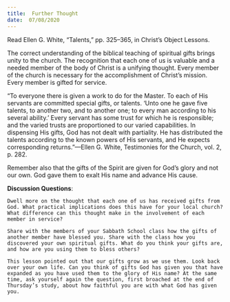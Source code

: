 ```yaml
---
title:  Further Thought
date:  07/08/2020
---
```


Read Ellen G. White, “Talents,” pp. 325–365, in Christ’s Object Lessons.

The correct understanding of the biblical teaching of spiritual gifts brings unity to the church. The recognition that each one of us is valuable and a needed member of the body of Christ is a unifying thought. Every member of the church is necessary for the accomplishment of Christ’s mission. Every member is gifted for service.

“To everyone there is given a work to do for the Master. To each of His servants are committed special gifts, or talents. ‘Unto one he gave five talents, to another two, and to another one; to every man according to his several ability.’ Every servant has some trust for which he is responsible; and the varied trusts are proportioned to our varied capabilities. In dispensing His gifts, God has not dealt with partiality. He has distributed the talents according to the known powers of His servants, and He expects corresponding returns.”—Ellen G. White, Testimonies for the Church, vol. 2, p. 282.

Remember also that the gifts of the Spirit are given for God’s glory and not our own. God gave them to exalt His name and advance His cause.

**Discussion Questions**:

`Dwell more on the thought that each one of us has received gifts from God. What practical implications does this have for your local church? What difference can this thought make in the involvement of each member in service?`

`Share with the members of your Sabbath School class how the gifts of another member have blessed you. Share with the class how you discovered your own spiritual gifts. What do you think your gifts are, and how are you using them to bless others?`

`This lesson pointed out that our gifts grow as we use them. Look back over your own life. Can you think of gifts God has given you that have expanded as you have used them to the glory of His name? At the same time, ask yourself again the question, first broached at the end of Thursday’s study, about how faithful you are with what God has given you.`